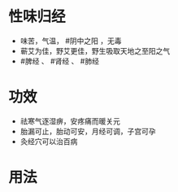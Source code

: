 # 性味归经
- 味苦，气温， #阴中之阳 ，无毒
- 蕲艾为佳，野艾更佳，野生吸取天地之至阳之气
- #脾经 、 #肾经 、 #肺经 
# 功效
- 祛寒气逐湿痹，安疼痛而暖关元
- 胎漏可止，胎动可安，月经可调，子宫可孕
- 灸经穴可以治百病
# 用法